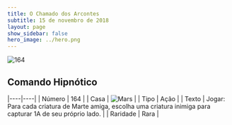 ```yaml
---
title: O Chamado dos Arcontes
subtitle: 15 de novembro de 2018
layout: page
show_sidebar: false
hero_image: ../hero.png
---
```


![164](https://cdn.keyforgegame.com/media/card_front/pt/341_164_QCCQ9VXCQH7X_pt.png)

## Comando Hipnótico

|----|----|
| Número | 164 |
| Casa | ![Mars](https://archonarcana.com/images/thumb/d/de/Mars.png/22px-Mars.png "Marte") |
| Tipo | Ação |
| Texto | Jogar: Para cada criatura de Marte amiga, escolha uma criatura inimiga para capturar 1A de seu próprio lado. |
| Raridade | Rara |
